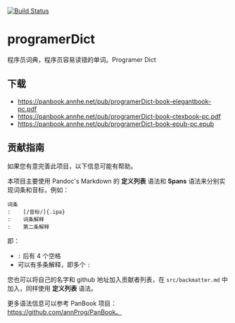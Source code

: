 [![Build Status](https://ci.annhe.net/api/badges/annProg/programerDict/status.svg)](https://ci.annhe.net/annProg/programerDict)

# programerDict
程序员词典，程序员容易读错的单词。Programer Dict

## 下载

- https://panbook.annhe.net/pub/programerDict-book-elegantbook-pc.pdf
- https://panbook.annhe.net/pub/programerDict-book-ctexbook-pc.pdf
- https://panbook.annhe.net/pub/programerDict-book-epub-pc.epub

## 贡献指南

如果您有意完善此项目，以下信息可能有帮助。

本项目主要使用 Pandoc's Markdown 的 **定义列表** 语法和 **Spans** 语法来分别实现词条和音标，例如：

```
词条
:    [/音标/]{.ipa}
:    词条解释
:    第二条解释
```

即：

- `:` 后有 4 个空格
- 可以有多条解释，即多个 `:` 

您也可以将自己的名字和 github 地址加入贡献者列表，在 `src/backmatter.md` 中加入，同样使用 **定义列表** 语法。

更多语法信息可以参考 PanBook 项目：https://github.com/annProg/PanBook。